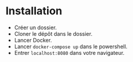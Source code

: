 # Installation
  - Créer un dossier.
  - Cloner le dépôt dans le dossier.
  - Lancer Docker.
  - Lancer ``docker-compose up`` dans le powershell.
  - Entrer ``localhost:8080`` dans votre navigateur.
